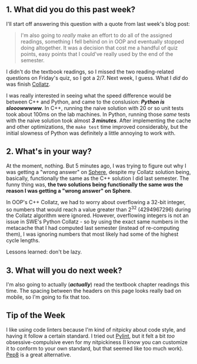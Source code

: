 ## 1. What did you do this past week?
I'll start off answering this question with a quote from last week's blog post:

> I'm also going to *really* make an effort to do all of the assigned
readings, something I fell behind on in OOP and eventually stopped doing
altogether. It was a decision that cost me a handful of quiz points, easy points
that I could've really used by the end of the semester.

I didn't do the textbook readings, so I missed the two reading-related questions
on Friday's quiz, so I got a 2/7. Next week, I guess. What I *did* do was finish
[Collatz](http://www.cs.utexas.edu/users/downing/cs373/projects/Collatz.html).

I was really interested in seeing what the speed difference would be
between C++ and Python, and came to the conslusion: **_Python is slooowwwww_**. 
In C++, running the naive solution with 20 or so unit tests took about 100ms
on the lab machines. In Python, running those *same* tests with the naive solution
took almost **_3 minutes_**.
After implementing the cache and other optimizations, the `make test` time
improved considerably, but the initial slowness of Python was definitely a
little annoying to work with.

## 2. What's in your way?

At the moment, nothing. But 5 minutes ago, I was trying to figure out why I was getting
a "wrong answer" on [Sphere](http://www.spoj.com/problems/PROBTNPO/),
despite my Collatz solution being, basically, functionally the
same as the C++ solution I did last semester. The funny thing was, **the two
solutions being functionally the same _was_ the reason I was getting a
"wrong answer" on Sphere**. 

In OOP's C++ Collatz, we had to worry about overflowing
a 32-bit integer, so numbers that would reach a value greater than 2<sup>32</sup>
(4294967296) during the Collatz algorithm were ignored. However, overflowing
integers is not an issue in SWE's Python Collatz - so by using the exact
same numbers in the metacache that I had computed last semester (instead of 
re-computing them), I was ignoring numbers that most likely had some
of the highest cycle lengths.

Lessons learned: don't be lazy.

## 3. What will you do next week?

I'm also going to actually (**_actually_**) read the textbook chapter readings
this time. The spacing between the headers on this page looks really bad on
mobile, so I'm going to fix that too.

## Tip of the Week

I like using code linters because I'm kind of nitpicky about code style, and
having it follow a certain standard. I tried out [Pylint](http://www.pylint.org),
but it felt a bit *too* obsessive-compulsive even for my nitpickiness (I know you
can customize it to conform to your own standard, but that seemed like
too much work). [Pep8](https://pypi.python.org/pypi/pep8) is a great alternative. 
